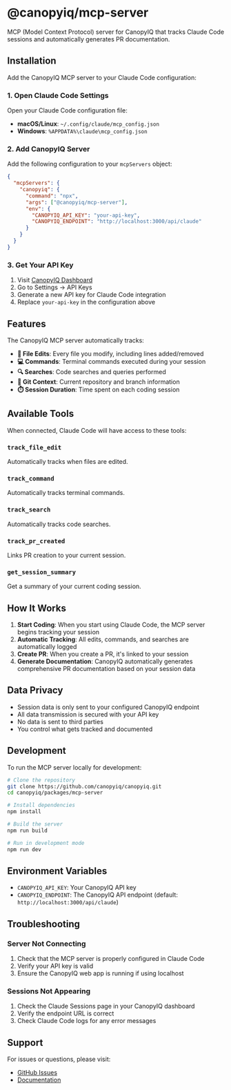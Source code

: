 # @canopyiq/mcp-server

MCP (Model Context Protocol) server for CanopyIQ that tracks Claude Code sessions and automatically generates PR documentation.

## Installation

Add the CanopyIQ MCP server to your Claude Code configuration:

### 1. Open Claude Code Settings

Open your Claude Code configuration file:
- **macOS/Linux**: `~/.config/claude/mcp_config.json`
- **Windows**: `%APPDATA%\claude\mcp_config.json`

### 2. Add CanopyIQ Server

Add the following configuration to your `mcpServers` object:

```json
{
  "mcpServers": {
    "canopyiq": {
      "command": "npx",
      "args": ["@canopyiq/mcp-server"],
      "env": {
        "CANOPYIQ_API_KEY": "your-api-key",
        "CANOPYIQ_ENDPOINT": "http://localhost:3000/api/claude"
      }
    }
  }
}
```

### 3. Get Your API Key

1. Visit [CanopyIQ Dashboard](http://localhost:3000/dashboard)
2. Go to Settings → API Keys
3. Generate a new API key for Claude Code integration
4. Replace `your-api-key` in the configuration above

## Features

The CanopyIQ MCP server automatically tracks:

- **📝 File Edits**: Every file you modify, including lines added/removed
- **💻 Commands**: Terminal commands executed during your session
- **🔍 Searches**: Code searches and queries performed
- **🌿 Git Context**: Current repository and branch information
- **⏱️ Session Duration**: Time spent on each coding session

## Available Tools

When connected, Claude Code will have access to these tools:

### `track_file_edit`
Automatically tracks when files are edited.

### `track_command`
Automatically tracks terminal commands.

### `track_search`
Automatically tracks code searches.

### `track_pr_created`
Links PR creation to your current session.

### `get_session_summary`
Get a summary of your current coding session.

## How It Works

1. **Start Coding**: When you start using Claude Code, the MCP server begins tracking your session
2. **Automatic Tracking**: All edits, commands, and searches are automatically logged
3. **Create PR**: When you create a PR, it's linked to your session
4. **Generate Documentation**: CanopyIQ automatically generates comprehensive PR documentation based on your session data

## Data Privacy

- Session data is only sent to your configured CanopyIQ endpoint
- All data transmission is secured with your API key
- No data is sent to third parties
- You control what gets tracked and documented

## Development

To run the MCP server locally for development:

```bash
# Clone the repository
git clone https://github.com/canopyiq/canopyiq.git
cd canopyiq/packages/mcp-server

# Install dependencies
npm install

# Build the server
npm run build

# Run in development mode
npm run dev
```

## Environment Variables

- `CANOPYIQ_API_KEY`: Your CanopyIQ API key
- `CANOPYIQ_ENDPOINT`: The CanopyIQ API endpoint (default: `http://localhost:3000/api/claude`)

## Troubleshooting

### Server Not Connecting

1. Check that the MCP server is properly configured in Claude Code
2. Verify your API key is valid
3. Ensure the CanopyIQ web app is running if using localhost

### Sessions Not Appearing

1. Check the Claude Sessions page in your CanopyIQ dashboard
2. Verify the endpoint URL is correct
3. Check Claude Code logs for any error messages

## Support

For issues or questions, please visit:
- [GitHub Issues](https://github.com/canopyiq/canopyiq/issues)
- [Documentation](https://docs.canopyiq.com)